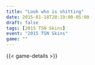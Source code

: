 ```yaml
---
title: "Look who is shitting"
date: 2015-01-18T20:19:00-05:00
draft: false
tags: [2015 TSN Skins]
event: "2015 TSN Skins"
game: ""
---
```

{{< game-details >}}
<!--more--> 